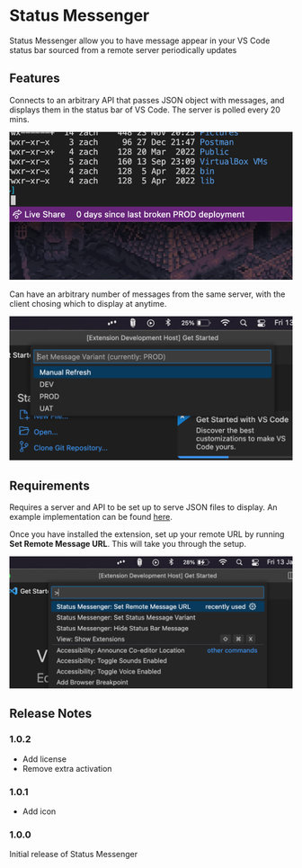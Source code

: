 # Status Messenger

Status Messenger allow you to have message appear in your VS Code status bar sourced from a remote server periodically updates

## Features

Connects to an arbitrary API that passes JSON object with messages, and displays them in the status bar of VS Code. The server is polled every 20 mins.

![In action](./assets/screenshot.png)

Can have an arbitrary number of messages from the same server, with the client chosing which to display at anytime.

![Multiple message variants](./assets/screenshot2.png)

## Requirements

Requires a server and API to be set up to serve JSON files to display. An example implementation can be found [here](https://github.com/pavo-etc/api).

Once you have installed the extension, set up your remote URL by running **Set Remote Message URL**. This will take you through the setup.

![Commands](./assets/commands.png)

## Release Notes

### 1.0.2

- Add license
- Remove extra activation

### 1.0.1

- Add icon

### 1.0.0

Initial release of Status Messenger
